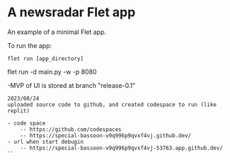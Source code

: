 # A newsradar Flet app

An example of a minimal Flet app.

To run the app:

```
flet run [app_directory]
```

flet run -d main.py -w -p 8080

-MVP of UI is stored at branch "release-0.1"

```
2023/08/24  
uploaded source code to github, and created codespace to run (like replit)

- code space
    -- https://github.com/codespaces
    -- https://special-bassoon-v9q996p9qvxf4vj.github.dev/
- url when start debugin
    -- https://special-bassoon-v9q996p9qvxf4vj-53763.app.github.dev/
``